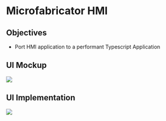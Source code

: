 # Microfabricator HMI

## Objectives
- Port HMI application to a performant Typescript Application

## UI Mockup
![](https://github.com/TechnocultureResearch/Microfabricator-HMI/blob/balena/devlog/UI-Mockup.png?raw=true)

## UI Implementation
![](https://github.com/TechnocultureResearch/Microfabricator-HMI/blob/945178fb8d415c89228395745632b8d069f8383d/devlog/2022-03-14.png)
